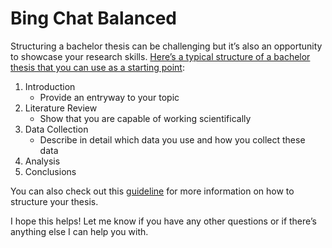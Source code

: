 # Bing Chat Balanced

Structuring a bachelor thesis can be challenging but it’s also an opportunity to showcase your research skills. [Here’s a typical structure of a bachelor thesis that you can use as a starting point](https://www.mos.ed.tum.de/en/tb/lehre/theses/structure/):

1. Introduction
    - Provide an entryway to your topic
2. Literature Review
    - Show that you are capable of working scientifically
3. Data Collection
    - Describe in detail which data you use and how you collect these data
4. Analysis
5. Conclusions

You can also check out this [guideline](https://www.mos.ed.tum.de/en/tb/lehre/theses/structure/) for more information on how to structure your thesis.

I hope this helps! Let me know if you have any other questions or if there’s anything else I can help you with.